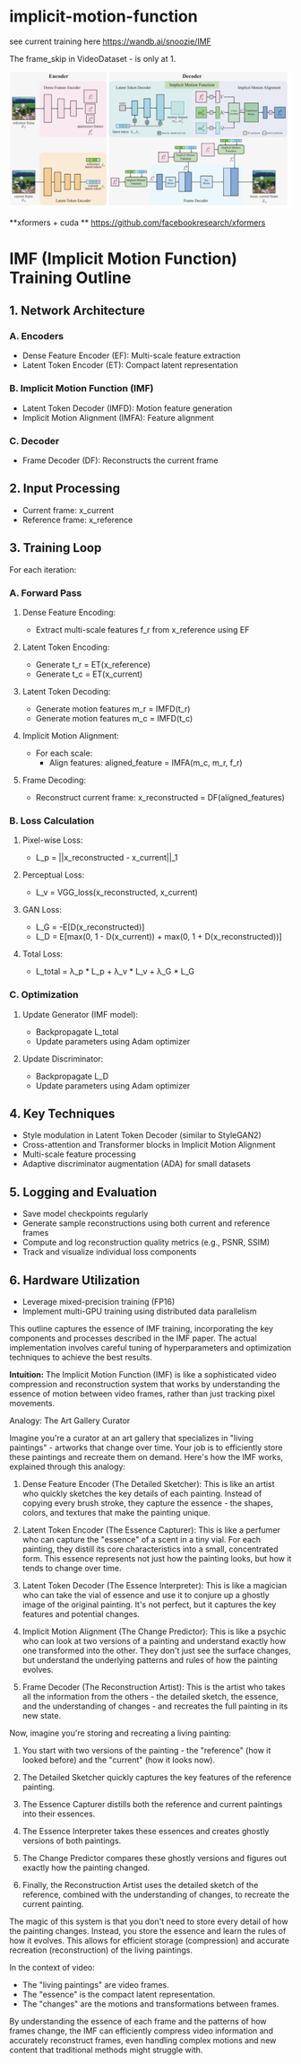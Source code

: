 # implicit-motion-function

see current training here 
https://wandb.ai/snoozie/IMF


The frame_skip in VideoDataset - is only at 1. 


![Image](ok.png)



**xformers + cuda **
https://github.com/facebookresearch/xformers



# IMF (Implicit Motion Function) Training Outline

## 1. Network Architecture

### A. Encoders
- Dense Feature Encoder (EF): Multi-scale feature extraction
- Latent Token Encoder (ET): Compact latent representation

### B. Implicit Motion Function (IMF)
- Latent Token Decoder (IMFD): Motion feature generation
- Implicit Motion Alignment (IMFA): Feature alignment

### C. Decoder
- Frame Decoder (DF): Reconstructs the current frame

## 2. Input Processing

- Current frame: x_current
- Reference frame: x_reference

## 3. Training Loop

For each iteration:

### A. Forward Pass

1. Dense Feature Encoding:
   - Extract multi-scale features f_r from x_reference using EF

2. Latent Token Encoding:
   - Generate t_r = ET(x_reference)
   - Generate t_c = ET(x_current)

3. Latent Token Decoding:
   - Generate motion features m_r = IMFD(t_r)
   - Generate motion features m_c = IMFD(t_c)

4. Implicit Motion Alignment:
   - For each scale:
     - Align features: aligned_feature = IMFA(m_c, m_r, f_r)

5. Frame Decoding:
   - Reconstruct current frame: x_reconstructed = DF(aligned_features)

### B. Loss Calculation

1. Pixel-wise Loss:
   - L_p = ||x_reconstructed - x_current||_1

2. Perceptual Loss:
   - L_v = VGG_loss(x_reconstructed, x_current)

3. GAN Loss:
   - L_G = -E[D(x_reconstructed)]
   - L_D = E[max(0, 1 - D(x_current)) + max(0, 1 + D(x_reconstructed))]

4. Total Loss:
   - L_total = λ_p * L_p + λ_v * L_v + λ_G * L_G

### C. Optimization

1. Update Generator (IMF model):
   - Backpropagate L_total
   - Update parameters using Adam optimizer

2. Update Discriminator:
   - Backpropagate L_D
   - Update parameters using Adam optimizer

## 4. Key Techniques

- Style modulation in Latent Token Decoder (similar to StyleGAN2)
- Cross-attention and Transformer blocks in Implicit Motion Alignment
- Multi-scale feature processing
- Adaptive discriminator augmentation (ADA) for small datasets

## 5. Logging and Evaluation

- Save model checkpoints regularly
- Generate sample reconstructions using both current and reference frames
- Compute and log reconstruction quality metrics (e.g., PSNR, SSIM)
- Track and visualize individual loss components

## 6. Hardware Utilization

- Leverage mixed-precision training (FP16)
- Implement multi-GPU training using distributed data parallelism

This outline captures the essence of IMF training, incorporating the key components and processes described in the IMF paper. The actual implementation involves careful tuning of hyperparameters and optimization techniques to achieve the best results.


**Intuition:**
The Implicit Motion Function (IMF) is like a sophisticated video compression and reconstruction system that works by understanding the essence of motion between video frames, rather than just tracking pixel movements.

Analogy: The Art Gallery Curator

Imagine you're a curator at an art gallery that specializes in "living paintings" - artworks that change over time. Your job is to efficiently store these paintings and recreate them on demand. Here's how the IMF works, explained through this analogy:

1. Dense Feature Encoder (The Detailed Sketcher):
   This is like an artist who quickly sketches the key details of each painting. Instead of copying every brush stroke, they capture the essence - the shapes, colors, and textures that make the painting unique.

2. Latent Token Encoder (The Essence Capturer):
   This is like a perfumer who can capture the "essence" of a scent in a tiny vial. For each painting, they distill its core characteristics into a small, concentrated form. This essence represents not just how the painting looks, but how it tends to change over time.

3. Latent Token Decoder (The Essence Interpreter):
   This is like a magician who can take the vial of essence and use it to conjure up a ghostly image of the original painting. It's not perfect, but it captures the key features and potential changes.

4. Implicit Motion Alignment (The Change Predictor):
   This is like a psychic who can look at two versions of a painting and understand exactly how one transformed into the other. They don't just see the surface changes, but understand the underlying patterns and rules of how the painting evolves.

5. Frame Decoder (The Reconstruction Artist):
   This is the artist who takes all the information from the others - the detailed sketch, the essence, and the understanding of changes - and recreates the full painting in its new state.

Now, imagine you're storing and recreating a living painting:

1. You start with two versions of the painting - the "reference" (how it looked before) and the "current" (how it looks now).

2. The Detailed Sketcher quickly captures the key features of the reference painting.

3. The Essence Capturer distills both the reference and current paintings into their essences.

4. The Essence Interpreter takes these essences and creates ghostly versions of both paintings.

5. The Change Predictor compares these ghostly versions and figures out exactly how the painting changed.

6. Finally, the Reconstruction Artist uses the detailed sketch of the reference, combined with the understanding of changes, to recreate the current painting.

The magic of this system is that you don't need to store every detail of how the painting changes. Instead, you store the essence and learn the rules of how it evolves. This allows for efficient storage (compression) and accurate recreation (reconstruction) of the living paintings.

In the context of video:
- The "living paintings" are video frames.
- The "essence" is the compact latent representation.
- The "changes" are the motions and transformations between frames.

By understanding the essence of each frame and the patterns of how frames change, the IMF can efficiently compress video information and accurately reconstruct frames, even handling complex motions and new content that traditional methods might struggle with.
